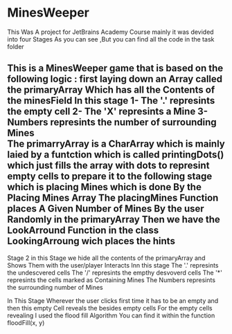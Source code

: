 # MinesWeeper

This Was A project for JetBrains Academy Course 
mainly it was devided into four Stages As you can see ,But you can find all the code in the task folder 

This is a MinesWeeper game that is based on the following logic :
first laying down an Array called the primaryArray Which has all the Contents of the minesField 
In this stage 
1- The '.' represints the empty cell
2- The 'X' represints a Mine 
3- Numbers represints the number of surrounding Mines  
The primarryArray is a CharArray which is mainly laied by a funtction which is called printingDots() which just fills the array with dots to represint empty cells to prepare it to the following stage which is placing Mines which is done By the Placing Mines Array 
The placingMines Function places A Given Number of Mines By the user Randomly in the primaryArray
Then we have the LookArround Function in the class LookingArroung wich places the hints 
------------------------------------------------------------------------------------------------- 
Stage 2 
in this Stage we hide all the contents of the primaryArray and Shows Them with the user/player Interacts 
Inn this stage 
The '.' represints the undescvered cells 
The '/' represints the empthy desvoverd cells 
The '*' represints the cells marked as Containing Mines
The Numbers represints the surrounding number of Mines 

In This Stage Wherever the user clicks first time it has to be an empty and then this empty Cell reveals the besides empty cells 
For the empty cells revealing I used the flood fill Algorithm You can find it within the function floodFill(x, y) 
